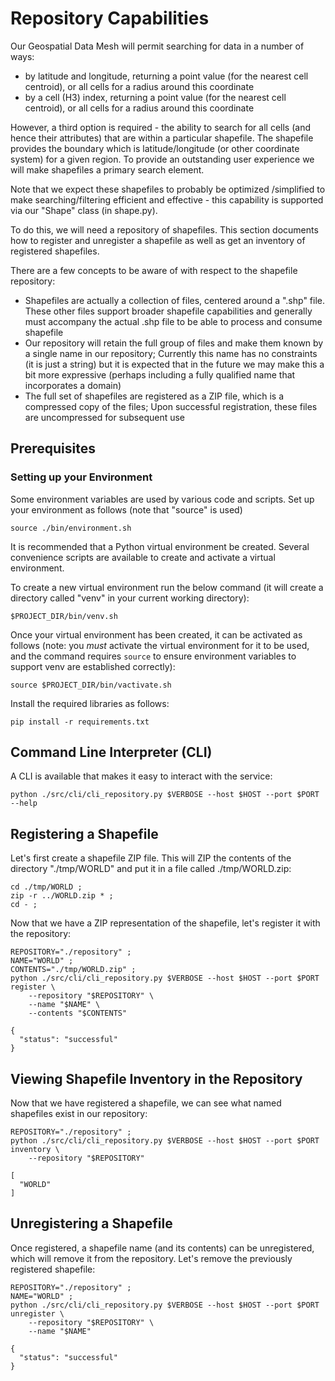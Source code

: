# Repository Capabilities

Our Geospatial Data Mesh will permit searching for data in
a number of ways:
- by latitude and longitude, returning a point value (for the
nearest cell centroid), or all cells for a radius around this coordinate
- by a cell (H3) index, returning a point value (for the
nearest cell centroid), or all cells for a radius around this coordinate

However, a third option is required - the ability to search for
all cells (and hence their attributes) that are within a
particular shapefile.  The shapefile provides the
boundary which is latitude/longitude (or other coordinate system)
for a given region. To provide an outstanding user experience we will make
shapefiles a primary search element.

Note that we expect these
shapefiles to probably be optimized /simplified to make
searching/filtering efficient and effective - this capability
is supported via our "Shape" class (in shape.py).

To do this, we will need a repository of shapefiles.  This
section documents how to register and unregister a shapefile
as well as get an inventory of registered shapefiles.

There are a few concepts to be aware of with respect
to the shapefile repository:
- Shapefiles are actually a collection of files,
centered around a ".shp" file.  These other files
support broader shapefile capabilities and generally
must accompany the actual .shp file to be able to
process and consume shapefile
- Our repository will retain the full group of
files and make them known by a single name in
our repository; Currently this name has no constraints
(it is just a string) but it is expected that
in the future we may make this a bit more expressive
(perhaps including a fully qualified name that
incorporates a domain)
- The full set of shapefiles are registered as a
ZIP file, which is a compressed copy of the files; Upon successful
registration, these files are uncompressed for subsequent
use


## Prerequisites

### Setting up your Environment

Some environment variables are used by various code and scripts.
Set up your environment as follows (note that "source" is used)
~~~~
source ./bin/environment.sh
~~~~

It is recommended that a Python virtual environment be created.
Several convenience scripts are available to create and activate
a virtual environment.

To create a new virtual environment run the below command
(it will create a directory called "venv" in your current working directory):
~~~~
$PROJECT_DIR/bin/venv.sh
~~~~

Once your virtual environment has been created, it can be activated
as follows (note: you *must* activate the virtual environment
for it to be used, and the command requires `source` to ensure
environment variables to support venv are established correctly):
~~~~
source $PROJECT_DIR/bin/vactivate.sh
~~~~

Install the required libraries as follows:
~~~~
pip install -r requirements.txt
~~~~


## Command Line Interpreter (CLI)

A CLI is available that makes it easy to interact
with the service:
~~~~
python ./src/cli/cli_repository.py $VERBOSE --host $HOST --port $PORT --help

~~~~

## Registering a Shapefile

Let's first create a shapefile ZIP file.  This will ZIP the
contents of the directory "./tmp/WORLD" and put it in a
file called ./tmp/WORLD.zip:
~~~~
cd ./tmp/WORLD ;
zip -r ../WORLD.zip * ;
cd - ;
~~~~

Now that we have a ZIP representation of the shapefile,
let's register it with the repository:
~~~~
REPOSITORY="./repository" ;
NAME="WORLD" ;
CONTENTS="./tmp/WORLD.zip" ;
python ./src/cli/cli_repository.py $VERBOSE --host $HOST --port $PORT register \
    --repository "$REPOSITORY" \
    --name "$NAME" \
    --contents "$CONTENTS"

{
  "status": "successful"
}
~~~~

## Viewing Shapefile Inventory in the Repository

Now that we have registered a shapefile, we can see
what named shapefiles exist in our repository:
~~~~
REPOSITORY="./repository" ;
python ./src/cli/cli_repository.py $VERBOSE --host $HOST --port $PORT inventory \
    --repository "$REPOSITORY"

[
  "WORLD"
]
~~~~

## Unregistering a Shapefile

Once registered, a shapefile name (and its contents) can be unregistered,
which will remove it from the repository.  Let's remove the
previously registered shapefile:
~~~~
REPOSITORY="./repository" ;
NAME="WORLD" ;
python ./src/cli/cli_repository.py $VERBOSE --host $HOST --port $PORT unregister \
    --repository "$REPOSITORY" \
    --name "$NAME"

{
  "status": "successful"
}
~~~~

